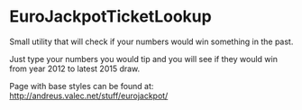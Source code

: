 # EuroJackpotTicketLookup
Small utility that will check if your numbers would win something in the past.

Just type your numbers you would tip and you will see if they would win from year 2012 to latest 2015 draw.

Page with base styles can be found at:
http://andreus.valec.net/stuff/eurojackpot/
